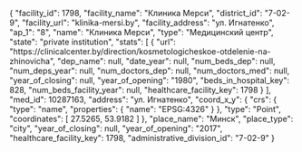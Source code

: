 {
    "facility_id": 1798,
    "facility_name": "Клиника Мерси",
    "district_id": "7-02-9",
    "facility_url": "klinika-mersi.by",
    "facility_address": "ул. Игнатенко",
    "ap_1": "8",
    "name": "Клиника Мерси",
    "type": "Медицинский центр",
    "state": "private institution",
    "stats": [
        {
            "url": "https:\/\/clinicalcenter.by\/direction\/kosmetologicheskoe-otdelenie-na-zhinovicha",
            "dep_name": null,
            "date_year": null,
            "num_beds_dep": null,
            "num_deps_year": null,
            "num_doctors_dep": null,
            "num_doctors_med": null,
            "year_of_closing": null,
            "year_of_opening": "1980",
            "beds_in_hospital_key": 828,
            "num_beds_facility_year": null,
            "healthcare_facility_key": 1798
        }
    ],
    "med_id": 10287163,
    "address": "ул. Игнатенко",
    "coord_x_y": {
        "crs": {
            "type": "name",
            "properties": {
                "name": "EPSG:4326"
            }
        },
        "type": "Point",
        "coordinates": [
            27.5265,
            53.9182
        ]
    },
    "place_name": "Минск",
    "place_type": "city",
    "year_of_closing": null,
    "year_of_opening": "2017",
    "healthcare_facility_key": 1798,
    "administrative_division_id": "7-02-9"
}